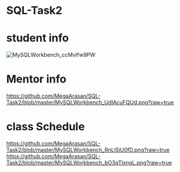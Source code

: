 # SQL-Task2
# student info
![MySQLWorkbench_ccMvlfw9PW](https://github.com/MegaArasan/SQL-Task2/blob/master/MySQLWorkbench_ccMvlfw9PW.png?raw=true)
# Mentor info
https://github.com/MegaArasan/SQL-Task2/blob/master/MySQLWorkbench_UdIAcuFQUd.png?raw=true
# class Schedule
https://github.com/MegaArasan/SQL-Task2/blob/master/MySQLWorkbench_RnLI5jU0fD.png?raw=true
https://github.com/MegaArasan/SQL-Task2/blob/master/MySQLWorkbench_bO3qTlxngL.png?raw=true
